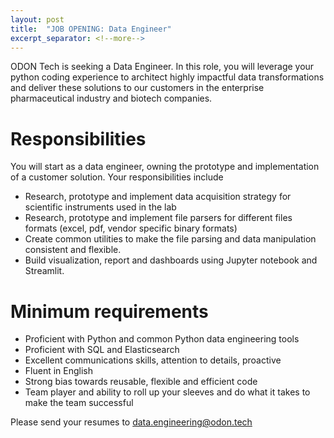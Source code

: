 ```yaml
---
layout: post
title:  "JOB OPENING: Data Engineer"
excerpt_separator: <!--more-->
---
```


ODON Tech is seeking a Data Engineer. In this role, you will leverage your python coding experience to architect highly impactful data transformations and deliver these solutions to our customers in the enterprise pharmaceutical industry and biotech companies.
<!--more-->

# Responsibilities

You will start as a data engineer, owning the prototype and implementation of a customer solution. Your responsibilities include

* Research, prototype and implement data acquisition strategy for scientific instruments used in the lab
* Research, prototype and implement file parsers for different files formats (excel, pdf, vendor specific binary formats)
* Create common utilities to make the file parsing and data manipulation consistent and flexible.
* Build visualization, report and dashboards using Jupyter notebook and Streamlit.

# Minimum requirements

* Proficient with Python and common Python data engineering tools
* Proficient with SQL and Elasticsearch
* Excellent communications skills, attention to details, proactive
* Fluent in English
* Strong bias towards reusable, flexible and efficient code
* Team player and ability to roll up your sleeves and do what it takes to make the team successful

Please send your resumes to data.engineering@odon.tech
